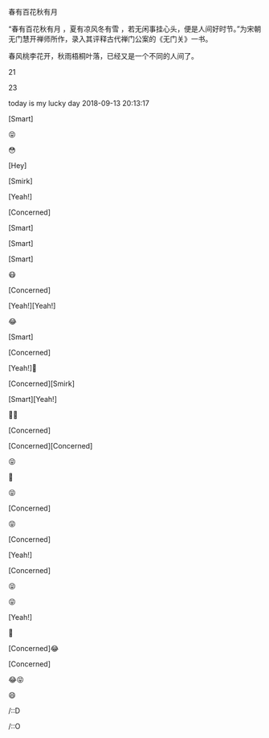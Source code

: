 

春有百花秋有月

“春有百花秋有月 ，夏有凉风冬有雪 ，若无闲事挂心头，便是人间好时节。”为宋朝无门慧开禅师所作，录入其评释古代禅门公案的《无门关》一书。

春风桃李花开，秋雨梧桐叶落，已经又是一个不同的人间了。

21

23

today is my lucky day 2018-09-13 20:13:17

[Smart]

😝

😳

[Hey]

[Smirk]

[Yeah!]

[Concerned]

[Smart]

[Smart]

[Smart]

😷

[Concerned]

[Yeah!][Yeah!]

😂

[Smart]

[Concerned]

[Yeah!]👻

[Concerned][Smirk]

[Smart][Yeah!]

👻👻

[Concerned]

[Concerned][Concerned]

😝

👻

😝

[Concerned]

😝

[Concerned]

[Yeah!]

[Concerned]

😝

😝

[Yeah!]

👻

[Concerned]😂

[Concerned]

😂😝

😄

/::D

/::O